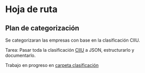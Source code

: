 # Hoja de ruta

## Plan de categorización

Se categorizaran las empresas con base en la clasificación CIIU.

Tarea: Pasar toda la clasificación [CIIU](http://www.alcaldiabogota.gov.co/sisjur/normas/Norma1.jsp?i=50602) a JSON, estructurarlo y documentarlo.

Trabajo en progreso en [carpeta clasificación](https://github.com/carloslfu/Startup-Colombia-Empresas/blob/master/clasificacion)
